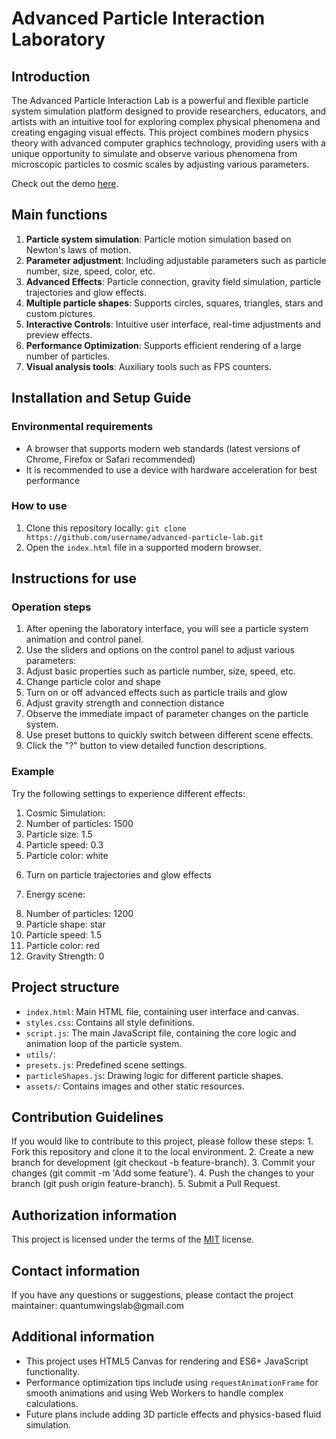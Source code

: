 <h1>Advanced Particle Interaction Laboratory</h1>
<h2>Introduction</h2>
<p>The Advanced Particle Interaction Lab is a powerful and flexible particle system simulation platform designed to provide researchers, educators, and artists with an intuitive tool for exploring complex physical phenomena and creating engaging visual effects. This project combines modern physics theory with advanced computer graphics technology, providing users with a unique opportunity to simulate and observe various phenomena from microscopic particles to cosmic scales by adjusting various parameters. </p>

Check out the demo [here](https://quantumwings.github.io/Advanced-particle-interaction-control-panel/).

<h2>Main functions</h2>
<ol>
<li><strong>Particle system simulation</strong>: Particle motion simulation based on Newton's laws of motion. </li>
<li><strong>Parameter adjustment</strong>: Including adjustable parameters such as particle number, size, speed, color, etc. </li>
<li><strong>Advanced Effects</strong>: Particle connection, gravity field simulation, particle trajectories and glow effects. </li>
<li><strong>Multiple particle shapes</strong>: Supports circles, squares, triangles, stars and custom pictures. </li>
<li><strong>Interactive Controls</strong>: Intuitive user interface, real-time adjustments and preview effects. </li>
<li><strong>Performance Optimization</strong>: Supports efficient rendering of a large number of particles. </li>
<li><strong>Visual analysis tools</strong>: Auxiliary tools such as FPS counters. </li>
</ol>
<h2>Installation and Setup Guide</h2>
<h3>Environmental requirements</h3>
<ul>
<li>A browser that supports modern web standards (latest versions of Chrome, Firefox or Safari recommended)</li>
<li>It is recommended to use a device with hardware acceleration for best performance</li>
</ul>
<h3>How to use</h3>
<ol>
<li>Clone this repository locally:
 <code>git clone https://github.com/username/advanced-particle-lab.git</code></li>
<li>Open the <code>index.html</code> file in a supported modern browser. </li>
</ol>
<h2>Instructions for use</h2>
<h3>Operation steps</h3>
<ol>
<li>After opening the laboratory interface, you will see a particle system animation and control panel. </li>
<li>Use the sliders and options on the control panel to adjust various parameters:</li>
<li>Adjust basic properties such as particle number, size, speed, etc.</li>
<li>Change particle color and shape</li>
<li>Turn on or off advanced effects such as particle trails and glow</li>
<li>Adjust gravity strength and connection distance</li>
<li>Observe the immediate impact of parameter changes on the particle system. </li>
<li>Use preset buttons to quickly switch between different scene effects. </li>
<li>Click the "?" button to view detailed function descriptions. </li>
</ol>
<h3>Example</h3>
<p>Try the following settings to experience different effects:</p>
<ol>
<li>Cosmic Simulation:</li>
<li>Number of particles: 1500</li>
<li>Particle size: 1.5</li>
<li>Particle speed: 0.3</li>
<li>Particle color: white</li>
<li>
<p>Turn on particle trajectories and glow effects</p>
</li>
<li>
<p>Energy scene:</p>
</li>
<li>Number of particles: 1200</li>
<li>Particle shape: star</li>
<li>Particle speed: 1.5</li>
<li>Particle color: red</li>
<li>Gravity Strength: 0</li>
</ol>
<h2>Project structure</h2>
<ul>
<li><code>index.html</code>: Main HTML file, containing user interface and canvas. </li>
<li><code>styles.css</code>: Contains all style definitions. </li>
<li><code>script.js</code>: The main JavaScript file, containing the core logic and animation loop of the particle system. </li>
<li><code>utils/</code>: </li>
<li><code>presets.js</code>: Predefined scene settings. </li>
<li><code>particleShapes.js</code>: Drawing logic for different particle shapes. </li>
<li><code>assets/</code>: Contains images and other static resources. </li>
</ul>
<h2>Contribution Guidelines</h2>
<p>If you would like to contribute to this project, please follow these steps:
1. Fork this repository and clone it to the local environment.
2. Create a new branch for development (git checkout -b feature-branch).
3. Commit your changes (git commit -m 'Add some feature').
4. Push the changes to your branch (git push origin feature-branch).
5. Submit a Pull Request. </p>
<h2>Authorization information</h2>
<p>This project is licensed under the terms of the <a href="https://opensource.org/licenses/MIT">MIT</a> license. </p>
<h2>Contact information</h2>
<p>If you have any questions or suggestions, please contact the project maintainer: quantumwingslab@gmail.com</p>
<h2>Additional information</h2>
<ul>
<li>This project uses HTML5 Canvas for rendering and ES6+ JavaScript functionality. </li>
<li>Performance optimization tips include using <code>requestAnimationFrame</code> for smooth animations and using Web Workers to handle complex calculations. </li>
<li>Future plans include adding 3D particle effects and physics-based fluid simulation. </li>
</ul>
